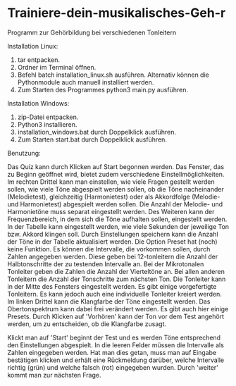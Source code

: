 # Trainiere-dein-musikalisches-Geh-r
Programm zur Gehörbildung bei verschiedenen Tonleitern

Installation Linux:

1. tar entpacken.
2. Ordner im Terminal öffnen.
3. Befehl 
	batch installation_linux.sh
   ausführen.
   Alternativ können die Pythonmodule auch manuell installiert werden.
4. Zum Starten des Programmes
	python3 main.py
   ausführen.


Installation Windows:

1. zip-Datei entpacken.
2. Python3 installieren.
3. installation_windows.bat durch Doppelklick ausführen.
4. Zum Starten start.bat durch Doppelklick ausführen.

Benutzung:

Das Quiz kann durch Klicken auf Start begonnen werden.
Das Fenster, das zu Beginn geöffnet wird, bietet zudem verschiedene Einstellmöglichkeiten.
Im rechten Drittel kann man einstellen, wie viele Fragen gestellt werden sollen, wie viele Töne abgespielt werden sollen, ob die Töne nacheinander (Melodietest), gleichzeitig (Harmonietest) oder als Akkordfolge (Melodie- und Harmonietest) abgespielt werden sollen. Die Anzahl der Melodie- und Harmonietöne muss separat eingestellt werden.
Des Weiteren kann der Frequenzbereich, in dem sich die Töne aufhalten sollen, eingestellt werden.
In der Tabelle kann eingestellt werden, wie viele Sekunden der jeweilige Ton bzw. Akkord klingen soll. Durch Einstellungen speichern kann die Anzahl der Töne in der Tabelle aktualisiert werden. 
Die Option Preset hat (noch) keine Funktion.
Es können die Intervalle, die vorkommen sollen, durch Zahlen angegeben werden. Diese geben bei 12-tonleitern die Anzahl der Halbtonschritte der zu testenden Intervalle an. Bei der Mikrotonalen Tonleiter geben die Zahlen die Anzahl der Vierteltöne an. Bei allen anderen Tonleitern die Anzahl der Tonschritte zum nächsten Ton.
Die Tonleiter kann in der Mitte des Fensters eingestellt werden. Es gibt einige vorgefertigte Tonleitern. Es kann jedoch auch eine individuelle Tonleiter kreiert werden. 
Im linken Drittel kann die Klangfarbe der Töne eingestellt werden. Das Obertonspektrum kann dabei frei verändert werden. Es gibt auch hier einige Presets. Durch Klicken auf 'Vorhören' kann der Ton vor dem Test angehört werden, um zu entscheiden, ob die Klangfarbe zusagt.

Klickt man auf 'Start' beginnt der Test und es werden Töne entsprechend den Einstellungen abgespielt. In die leeren Felder müssen die Intervalle als Zahlen eingegeben werden. Hat man dies getan, muss man auf Eingabe bestätigen klicken und erhält eine Rückmeldung darüber, welche Intervalle richtig (grün) und welche falsch (rot) eingegeben wurden. Durch 'weiter' kommt man zur nächsten Frage.
